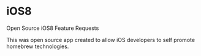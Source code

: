 iOS8
====

Open Source iOS8 Feature Requests

This was open source app created to allow iOS developers to self promote homebrew technologies.

